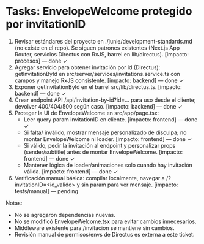 # Tasks: EnvelopeWelcome protegido por invitationID

1. Revisar estándares del proyecto en ./junie/development-standards.md (no existe en el repo). Se siguen patrones existentes (Next.js App Router, servicios Directus con RxJS, barrel en lib/directus). [impacto: procesos] — done ✓
2. Agregar servicio para obtener invitación por id (Directus): getInvitationById en src/server/services/invitations.service.ts con campos y manejo RxJS consistente. [impacto: backend] — done ✓
3. Exponer getInvitationById en el barrel src/lib/directus.ts. [impacto: backend] — done ✓
4. Crear endpoint API /api/invitation-by-id?id=… para uso desde el cliente; devolver 400/404/500 según caso. [impacto: backend] — done ✓
5. Proteger la UI de EnvelopeWelcome en src/app/page.tsx:
   - Leer query param invitationID en cliente. [impacto: frontend] — done ✓
   - Si falta/ inválido, mostrar mensaje personalizado de disculpa; no montar EnvelopeWelcome ni loader. [impacto: frontend] — done ✓
   - Si válido, pedir la invitación al endpoint y personalizar props (sender/subtitle) antes de montar EnvelopeWelcome. [impacto: frontend] — done ✓
   - Mantener lógica de loader/animaciones solo cuando hay invitación válida. [impacto: frontend] — done ✓
6. Verificación manual básica: compilar localmente, navegar a /?invitationID=<id_valido> y sin param para ver mensaje. [impacto: tests/manual] — pending 

Notas:
- No se agregaron dependencias nuevas.
- No se modificó EnvelopeWelcome.tsx para evitar cambios innecesarios.
- Middleware existente para /invitacion se mantiene sin cambios.
- Revisión manual de permisos/envs de Directus es externa a este ticket.
